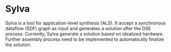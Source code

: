 # Sylva

Sylva is a tool for application-level synthesis (ALS). It accept a synchronous dataflow (SDF) graph as input and generates a solution after the DSE process. Currently, Sylva generate a solution based on idealized hardware. Further assembly process need to be implemented to automatically finalize the solution.
